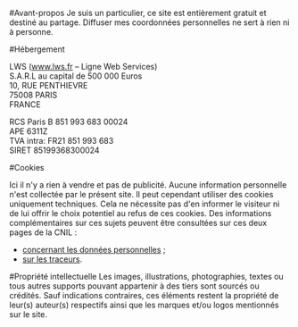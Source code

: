 #Avant-propos
Je suis un particulier, ce site est entièrement gratuit et destiné au partage.
Diffuser mes coordonnées personnelles ne sert à rien ni à personne.

#Hébergement

LWS (www.lws.fr – Ligne Web Services)  
S.A.R.L au capital de 500 000 Euros  
10, RUE PENTHIEVRE  
75008 PARIS  
FRANCE

RCS Paris B 851 993 683 00024  
APE 6311Z  
TVA intra: FR21 851 993 683  
SIRET 85199368300024

#Cookies

Ici il n'y a rien à vendre et pas de publicité.
Aucune information personnelle n'est collectée par le présent site.
Il peut cependant utiliser des cookies uniquement techniques. 
Cela ne nécessite pas d'en informer le visiteur ni de lui offrir le choix potentiel au refus de ces cookies.
Des informations complémentaires sur ces sujets peuvent être consultées sur ces deux pages de la CNIL :

* [concernant les données personnelles](https://www.cnil.fr/fr/definition/donnee-personnelle?fbclid=IwAR2FRUr7vk5ddFTiMIJF3jb2wxqVNbghyGZ4pBsfexeqIrtsvCxkNntLPwk) ;  
* [sur les traceurs](https://www.cnil.fr/fr/cookies-comment-mettre-mon-site-web-en-conformite).

#Propriété intellectuelle
Les images, illustrations, photographies, textes ou tous autres supports pouvant appartenir à des tiers sont sourcés ou crédités. Sauf indications contraires, ces éléments restent la propriété de leur(s) auteur(s) respectifs ainsi que les marques et/ou logos mentionnés sur le site.

